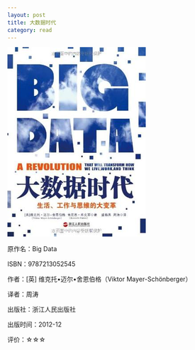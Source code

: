 ```yaml
---
layout: post
title: 大数据时代
category: read
---
```

<img class="cover" src="/images/2015/9787213052545.jpg" />

原作名：Big Data

ISBN：9787213052545

作者：[英] 维克托•迈尔•舍恩伯格（Viktor Mayer-Schönberger） 

译者：周涛   

出版社：浙江人民出版社

出版时间：2012-12

评价：☆☆☆